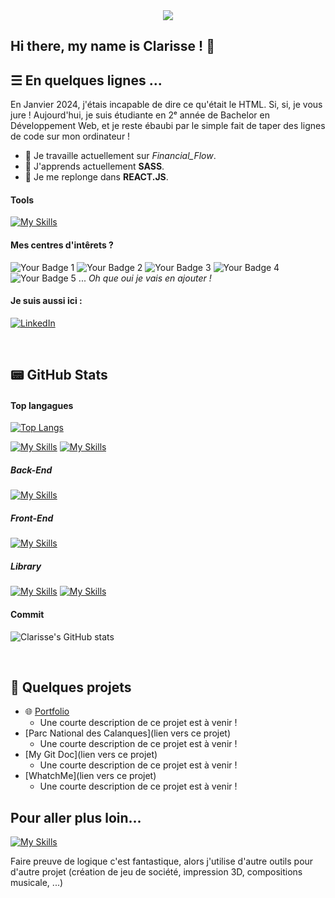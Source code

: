 <div align = "center">
    <img src=./bannière.png/>
</div>


## Hi there, my name is Clarisse ! 👋

## ☰ En quelques lignes ...
En Janvier 2024, j'étais incapable de dire ce qu'était le HTML. Si, si, je vous jure ! 
Aujourd'hui, je suis étudiante en 2ᵉ année de Bachelor en Développement Web, et je reste ébaubi par le simple fait de taper des lignes de code sur mon ordinateur !

- 🔭 Je travaille actuellement sur <i>Financial_Flow</i>.
- 🌱 J'apprends actuellement <b>SASS</b>.
- 🚀 Je me replonge dans <b>REACT.JS</b>.

#### Tools

[![My Skills](https://skillicons.dev/icons?i=apple,windows,figma,notion,postman,github,git)](https://skillicons.dev)

#### Mes centres d'intêrets ?
![Your Badge 1](https://img.shields.io/badge/Doctor_Who-blue)
![Your Badge 2](https://img.shields.io/badge/Musique-white)
![Your Badge 3](https://img.shields.io/badge/Couleurs-gray)
![Your Badge 4](https://img.shields.io/badge/Informatique-green)
![Your Badge 5](https://img.shields.io/badge/Jeux_de_société-yellow)
...
<i>Oh que oui je vais en ajouter !</i>


#### Je suis aussi ici :
[![LinkedIn](https://skillicons.dev/icons?i=linkedin)](https://www.linkedin.com/in/clarisse-lebaut/)

<br>

## 📟 GitHub Stats

#### Top langagues

[![Top Langs](https://github-readme-stats.vercel.app/api/top-langs/?username=clarisse-lebaut&layout=compact&theme=catppuccin-latte)](https://github.com/clarisse-lebaut)

[![My Skills](https://skillicons.dev/icons?i=html,css,js)](https://skillicons.dev)
[![My Skills](https://skillicons.dev/icons?i=py)](https://skillicons.dev)

##### Back-End
[![My Skills](https://skillicons.dev/icons?i=php,mysql)](https://skillicons.dev)
##### Front-End
[![My Skills](https://skillicons.dev/icons?i=react)](https://skillicons.dev)
##### Library
[![My Skills](https://skillicons.dev/icons?i=sass)](https://skillicons.dev)
[![My Skills](https://skillicons.dev/icons?i=bootstrap)](https://skillicons.dev)

#### Commit 

![Clarisse's GitHub stats](https://github-readme-stats.vercel.app/api?username=clarisse-lebaut&hide=stars,prs,issues,contribs&show_icons=true&count_private=true&hide_rank=true&theme=catppuccin-latte)

<br>

## 📝 Quelques projets 
- 🌐 [Portfolio](https://clarisse-le-baut.students-laplateforme.io/portfolio/index.html)
    - Une courte description de ce projet est à venir !
- [Parc National des Calanques](lien vers ce projet)
    - Une courte description de ce projet est à venir !
- [My Git Doc](lien vers ce projet)
    - Une courte description de ce projet est à venir !
- [WhatchMe](lien vers ce projet)
    - Une courte description de ce projet est à venir !
 
## Pour aller plus loin...

[![My Skills](https://skillicons.dev/icons?i=ableton,au,ai,ps,pr)](https://skillicons.dev)

Faire preuve de logique c'est fantastique, alors j'utilise d'autre outils pour d'autre projet (création de jeu de société, impression 3D, compositions musicale, ...)











